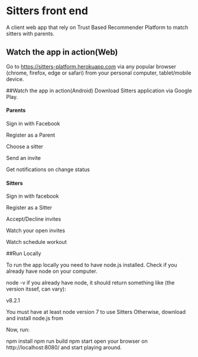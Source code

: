 # Sitters front end

A client web app that rely on Trust Based Recommender Platform to match sitters with parents.

## Watch the app in action(Web)

Go to https://sitters-platform.herokuapp.com via any popular browser (chrome, firefox, edge or safari) from your personal computer, tablet/mobile device.


##Watch the app in action(Android)
Download Sitters application via Google Play.

#### Parents

Sign in with Facebook

Register as a Parent

Choose a sitter

Send an invite

Get notifications on change status

#### Sitters

Sign in with facebook

Register as a Sitter

Accept/Decline invites

Watch your open invites

Watch schedule workout

##Run Locally

To run the app locally you need to have node.js installed. Check if you already have node on your computer.

node -v
if you already have node, it should return something like (the version itssef, can vary):

v8.2.1

You must have at least node version 7 to use Sitters
Otherwise, download and install node.js from

Now, run:

npm install
npm run build
npm start
open your browser on http://localhost:8080/ and start playing around.
